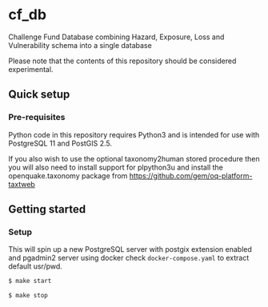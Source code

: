 # cf_db

Challenge Fund Database combining Hazard, Exposure, Loss and Vulnerability
schema into a single database

Please note that the contents of this repository should be considered
experimental.

## Quick setup

### Pre-requisites

Python code in this repository requires Python3 and is intended for use with
PostgreSQL 11 and PostGIS 2.5.

If you also wish to use the optional taxonomy2human stored procedure then you will
also need to install support for plpython3u and install the openquake.taxonomy
package from https://github.com/gem/oq-platform-taxtweb

## Getting started

### Setup

This will spin up a new PostgreSQL server with postgix extension enabled and pgadmin2 server using docker
check `docker-compose.yaml` to extract default usr/pwd.

```bash
$ make start
```

```bash
$ make stop
```
